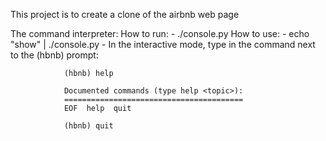 This project is to create a clone of the airbnb web page

The command interpreter:
	How to run:
		- ./console.py
	How to use:
		- echo "show" | ./console.py
		- In the interactive mode, type in the command next to the (hbnb) prompt:

				(hbnb) help
				
				Documented commands (type help <topic>):
				========================================
				EOF  help  quit
				
				(hbnb) quit
